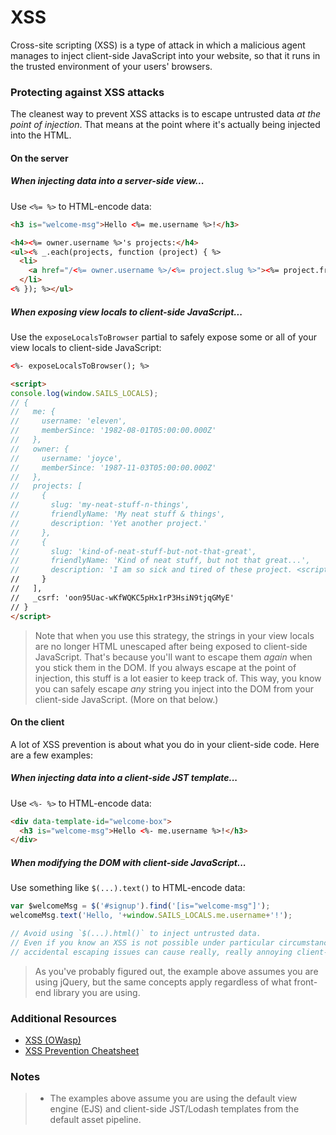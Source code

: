 # XSS

Cross-site scripting (XSS) is a type of attack in which a malicious agent manages to inject client-side JavaScript into your website, so that it runs in the trusted environment of your users' browsers.


### Protecting against XSS attacks

The cleanest way to prevent XSS attacks is to escape untrusted data _at the point of injection_.  That means at the point where it's actually being injected into the HTML.


#### On the server

##### When injecting data into a server-side view...

Use `<%= %>` to HTML-encode data:

```html
<h3 is="welcome-msg">Hello <%= me.username %>!</h3>

<h4><%= owner.username %>'s projects:</h4>
<ul><% _.each(projects, function (project) { %>
  <li>
    <a href="/<%= owner.username %>/<%= project.slug %>"><%= project.friendlyName %></a>
  </li>
<% }); %></ul>
```

##### When exposing view locals to client-side JavaScript...

Use the `exposeLocalsToBrowser` partial to safely expose some or all of your view locals to client-side JavaScript:

```html
<%- exposeLocalsToBrowser(); %>

<script>
console.log(window.SAILS_LOCALS);
// {
//   me: {
//     username: 'eleven',
//     memberSince: '1982-08-01T05:00:00.000Z'
//   },
//   owner: {
//     username: 'joyce',
//     memberSince: '1987-11-03T05:00:00.000Z'
//   },
//   projects: [
//     {
//       slug: 'my-neat-stuff-n-things',
//       friendlyName: 'My neat stuff & things',
//       description: 'Yet another project.'
//     },
//     {
//       slug: 'kind-of-neat-stuff-but-not-that-great',
//       friendlyName: 'Kind of neat stuff, but not that great...',
//       description: 'I am so sick and tired of these project. <script>alert(\'attack\');</script>'
//     }
//   ],
//   _csrf: 'oon95Uac-wKfWQKC5pHx1rP3HsiN9tjqGMyE'
// }
</script>
```

> Note that when you use this strategy, the strings in your view locals are no longer HTML unescaped after being exposed to client-side JavaScript.
> That's because you'll want to escape them _again_ when you stick them in the DOM.  If you always escape at the point of injection, this stuff is a
> lot easier to keep track of.  This way, you know you can safely escape _any_ string you inject into the DOM from your client-side JavaScript.
> (More on that below.)


#### On the client

A lot of XSS prevention is about what you do in your client-side code.  Here are a few examples:

##### When injecting data into a client-side JST template...

Use `<%- %>` to HTML-encode data:

```html
<div data-template-id="welcome-box">
  <h3 is="welcome-msg">Hello <%- me.username %>!</h3>
</div>
```


##### When modifying the DOM with client-side JavaScript...

Use something like `$(...).text()` to HTML-encode data:

```js
var $welcomeMsg = $('#signup').find('[is="welcome-msg"]');
welcomeMsg.text('Hello, '+window.SAILS_LOCALS.me.username+'!');

// Avoid using `$(...).html()` to inject untrusted data.
// Even if you know an XSS is not possible under particular circumstances,
// accidental escaping issues can cause really, really annoying client-side bugs.
```

> As you've probably figured out, the example above assumes you are using jQuery, but the same concepts apply regardless of what front-end library you are using.


### Additional Resources
+ [XSS (OWasp)](https://www.owasp.org/index.php/XSS)
+ [XSS Prevention Cheatsheet](https://www.owasp.org/index.php/XSS_Prevention_Cheat_Sheet)


### Notes

> + The examples above assume you are using the default view engine (EJS) and client-side JST/Lodash templates from the default asset pipeline.


<docmeta name="displayName" value="XSS">

